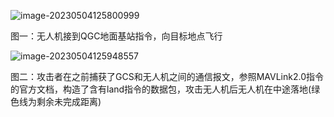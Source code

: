 ![image-20230504125800999](https://gitee.com/Duangthef1rst/drawing-bed/raw/master//202305041258191.png)

图一：无人机接到QGC地面基站指令，向目标地点飞行



![image-20230504125948557](https://gitee.com/Duangthef1rst/drawing-bed/raw/master//202305041259689.png)

图二：攻击者在之前捕获了GCS和无人机之间的通信报文，参照MAVLink2.0指令的官方文档，构造了含有land指令的数据包，攻击无人机后无人机在中途落地(绿色线为剩余未完成距离)
